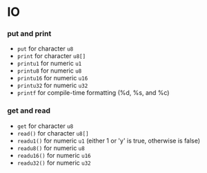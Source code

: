 
# IO

### put and print
- `put` for character `u8`
- `print` for character `u8[]`
- `printu1` for numeric `u1`
- `printu8` for numeric `u8`
- `printu16` for numeric `u16`
- `printu32` for numeric `u32`
- `printf` for compile-time formatting (%d, %s, and %c)

### get and read
- `get` for character `u8`
- `read()` for character `u8[]`
- `readu1()` for numeric `u1` (either 1 or 'y' is true, otherwise is false)
- `readu8()` for numeric `u8`
- `readu16()` for numeric `u16`
- `readu32()` for numeric `u32`

